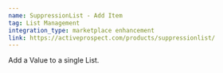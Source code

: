 ```yaml
---
name: SuppressionList - Add Item
tag: List Management
integration_type: marketplace enhancement
link: https://activeprospect.com/products/suppressionlist/
---
```

Add a Value to a single List.
